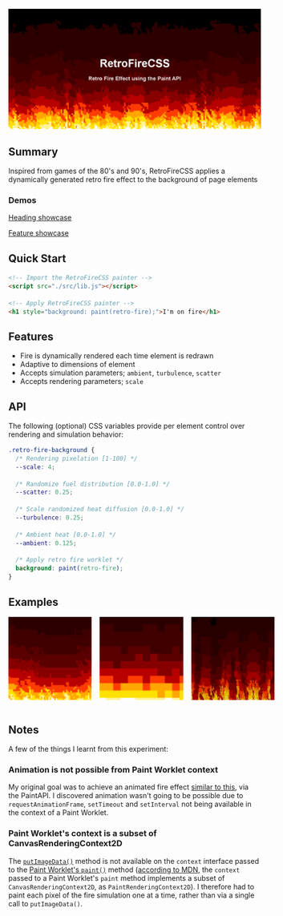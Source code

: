 [![RetroFireCSS](assets/heading.png)](assets/heading.html)

## Summary

Inspired from games of the 80's and 90's, RetroFireCSS applies a dynamically generated retro fire effect to the background of page elements

### Demos

[Heading showcase](assets/heading.html)

[Feature showcase](assets/feaures.html)

## Quick Start

```html
<!-- Import the RetroFireCSS painter -->
<script src="./src/lib.js"></script>

<!-- Apply RetroFireCSS painter -->
<h1 style="background: paint(retro-fire);">I'm on fire</h1>
```

## Features

- Fire is dynamically rendered each time element is redrawn
- Adaptive to dimensions of element
- Accepts simulation parameters; `ambient`, `turbulence`, `scatter`
- Accepts rendering parameters; `scale`

## API

The following (optional) CSS variables provide per element control over rendering and simulation behavior:

```css
.retro-fire-background {
  /* Rendering pixelation [1-100] */
  --scale: 4;

  /* Randomize fuel distribution [0.0-1.0] */
  --scatter: 0.25;

  /* Scale randomized heat diffusion [0.0-1.0] */
  --turbulence: 0.25;

  /* Ambient heat [0.0-1.0] */
  --ambient: 0.125;

  /* Apply retro fire worklet */
  background: paint(retro-fire);
}
```

## Examples

<div style="display:flex; flex-direction:row; gap:1rem; max-width:100%;">
<img width="33%" src="assets/example-0.png" alt="Example of RetroFireCSS result"/>
<img width="33%" src="assets/example-1.png" alt="Example of RetroFireCSS result"/>
<img width="33%" src="assets/example-2.png" alt="Example of RetroFireCSS result"/>
</div>
<br/>

## Notes

A few of the things I learnt from this experiment:

### Animation is not possible from Paint Worklet context

My original goal was to achieve an animated fire effect [similar to this](assets/animated.html), via the PaintAPI. I discovered animation wasn't going to be possible due to `requestAnimationFrame`, `setTimeout` and `setInterval` not being available in the context of a Paint Worklet.

### Paint Worklet's context is a subset of CanvasRenderingContext2D

The [`putImageData()`](https://developer.mozilla.org/en-US/docs/Web/API/CanvasRenderingContext2D/putImageData) method is not available on the `context` interface passed to the [Paint Worklet's `paint()`](https://developer.mozilla.org/en-US/docs/Web/API/PaintWorklet#create_a_paintworklet) method ([according to MDN](https://developer.mozilla.org/en-US/docs/Web/API/CSS_Painting_API#interfaces), the `context` passed to a Paint Worklet's `paint` method implements a subset of `CanvasRenderingContext2D`, as `PaintRenderingContext2D`). I therefore had to paint each pixel of the fire simulation one at a time, rather than via a single call to `putImageData()`.
